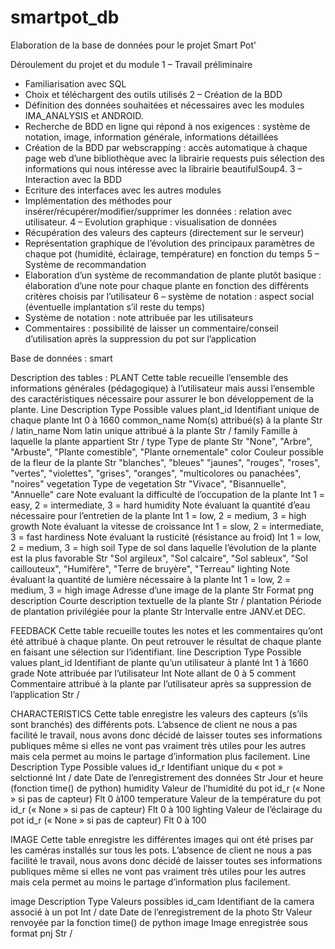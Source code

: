 # smartpot_db

Elaboration de la base de données pour le projet Smart Pot'

Déroulement du projet et du module
1 – Travail préliminaire
-	Familiarisation avec SQL
-	Choix et téléchargent des outils utilisés
2 – Création de la BDD
-	Définition des données souhaitées et nécessaires avec les modules IMA_ANALYSIS et ANDROID.
-	Recherche de BDD en ligne qui répond à nos exigences : système de notation, image, information générale, informations détaillées
-	Création de la BDD par webscrapping : accès automatique à chaque page web d’une bibliothèque avec la librairie requests puis sélection des informations qui nous intéresse avec la librairie beautifulSoup4.
3 – Interaction avec la BDD
-	Ecriture des interfaces avec les autres modules
-	Implémentation des méthodes pour insérer/récupérer/modifier/supprimer les données : relation avec utilisateur.
4 – Evolution graphique : visualisation de données
-	Récupération des valeurs des capteurs (directement sur le serveur)
-	Représentation graphique de l’évolution des principaux paramètres de chaque pot (humidité, éclairage, température) en fonction du temps
5 – Système de recommandation
-	Elaboration d’un système de recommandation de plante plutôt basique : élaboration d’une note pour chaque plante en fonction des différents critères choisis par l’utilisateur
6 – système de notation : aspect social (éventuelle implantation s’il reste du temps)
-	Système de notation : note attribuée par les utilisateurs 
-	Commentaires : possibilité de laisser un commentaire/conseil d’utilisation après la suppression du pot sur l’application


Base de données : smart
 

Description des tables : 
PLANT
Cette table recueille l’ensemble des informations générales (pédagogique) à l’utilisateur mais aussi l’ensemble des caractéristiques nécessaire pour assurer le bon développement de la plante.
Line	Description	Type	Possible values
plant_id	Identifiant unique de chaque plante	Int	0 à 1660
common_name	Nom(s) attribué(s) à la plante	Str	/
latin_name	Nom latin unique attribué à la plante	Str	/
family	Famille à laquelle la plante appartient	Str	/
type	Type de plante	Str	"None", "Arbre", "Arbuste", "Plante comestible", "Plante ornementale"
color	Couleur possible de la fleur de la plante	Str	"blanches", "bleues" "jaunes", "rouges", "roses", "vertes", "violettes", "grises", "oranges", "multicolores ou panachées", "noires"
vegetation	Type de vegetation	Str	"Vivace", "Bisannuelle", "Annuelle"
care	Note evaluant la difficulté de l’occupation de la plante	Int	1 = easy, 2 = intermediate, 3 = hard
humidity	Note évaluant la quantité d’eau nécessaire pour l’entretien de la plante	Int	1 = low, 2 = medium, 3 = high
growth	Note évaluant la vitesse de croissance 	Int	1 = slow, 2 = intermediate, 3 = fast
hardiness	Note évaluant la rusticité (résistance au froid)	Int	1 = low, 2 = medium, 3 = high
soil	Type de sol dans laquelle l’évolution de la plante est la plus favorable	Str	"Sol argileux", "Sol calcaire", "Sol sableux", "Sol caillouteux", "Humifère", "Terre de bruyère", "Terreau"
lighting	Note évaluant la quantité de lumière nécessaire à la plante	Int	1 = low, 2 = medium, 3 = high
image	Adresse d’une image de la plante	Str	Format png
description	Courte description textuelle de la plante	Str	/
plantation	Période de plantation privilégiée pour la plante	Str	Intervalle entre JANV.et DEC.


FEEDBACK
Cette table recueille toutes les notes et les commentaires qu’ont été attribué à chaque plante. On peut retrouver le résultat de chaque plante en faisant une sélection sur l’identifiant.
line	Description	Type	Possible values
plant_id	Identifiant de plante qu’un utilisateur à planté	Int	1 à 1660
grade	Note attribuée par l’utilisateur	Int	Note allant de 0 à 5
comment	Commentaire attribué à la plante par l’utilisateur après sa suppression de l’application	Str	/


CHARACTERISTICS
Cette table enregistre les valeurs des capteurs (s’ils sont branchés) des différents pots.
L’absence de client ne nous a pas facilité le travail, nous avons donc décidé de laisser toutes ses informations publiques même si elles ne vont pas vraiment très utiles pour les autres mais cela permet au moins le partage d’information plus facilement.
Line	Description	Type	Possible values
id_r	Identifiant unique du « pot » selctionné	Int	/
date	Date de l’enregistrement des données	Str	Jour et heure (fonction time() de python)
humidity	Valeur de l’humidité du pot id_r (« None » si pas de capteur)	Flt	0 à100
temperature	Valeur de la température du pot id_r (« None » si pas de capteur)	Flt	0 à 100
lighting	Valeur de l’éclairage du pot id_r (« None » si pas de capteur)	Flt	0 à 100


IMAGE
Cette table enregistre les différentes images qui ont été prises par les caméras installés sur tous les pots.
L’absence de client ne nous a pas facilité le travail, nous avons donc décidé de laisser toutes ses informations publiques même si elles ne vont pas vraiment très utiles pour les autres mais cela permet au moins le partage d’information plus facilement.

image	Description	Type	Valeurs possibles
id_cam	Identifiant de la camera associé à un pot	Int	/
date	Date de l’enregistrement de la photo	Str	Valeur renvoyée par la fonction time() de python
image	Image enregistrée sous format pnj	Str	/






